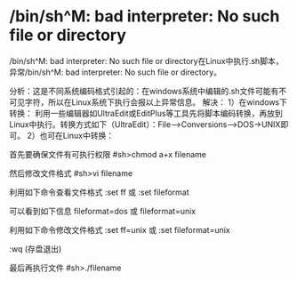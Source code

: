 # /bin/sh^M: bad interpreter: No such file or directory

/bin/sh^M: bad interpreter: No such file or directory在Linux中执行.sh脚本，异常/bin/sh^M: bad interpreter: No such file or directory。 

分析：这是不同系统编码格式引起的：在windows系统中编辑的.sh文件可能有不可见字符，所以在Linux系统下执行会报以上异常信息。 
解决：
1）在windows下转换： 
    利用一些编辑器如UltraEdit或EditPlus等工具先将脚本编码转换，再放到Linux中执行。转换方式如下（UltraEdit）：File-->Conversions-->DOS->UNIX即可。 
2）也可在Linux中转换： 

首先要确保文件有可执行权限 
#sh>chmod a+x filename 

然后修改文件格式 
#sh>vi filename 

利用如下命令查看文件格式 
:set ff 或 :set fileformat 

可以看到如下信息 
fileformat=dos 或 fileformat=unix 

利用如下命令修改文件格式 
:set ff=unix 或 :set fileformat=unix 

:wq (存盘退出) 

最后再执行文件 
#sh>./filename 
